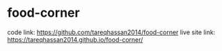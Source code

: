 # food-corner

code link: https://github.com/tareqhassan2014/food-corner
live site link: https://tareqhassan2014.github.io/food-corner/
